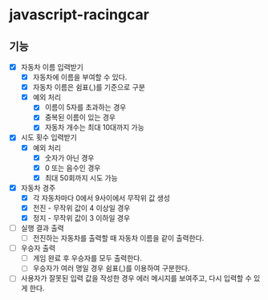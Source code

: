 # javascript-racingcar

## 기능

- [x] 자동차 이름 입력받기
  - [x] 자동차에 이름을 부여할 수 있다.
  - [x] 자동차 이름은 쉼표(,)를 기준으로 구분
  - [x] 예외 처리
    - [x] 이름이 5자를 초과하는 경우
    - [x] 중복된 이름이 있는 경우
    - [x] 자동차 개수는 최대 10대까지 가능
- [x] 시도 횟수 입력받기
  - [x] 예외 처리
    - [x] 숫자가 아닌 경우
    - [x] 0 또는 음수인 경우
    - [x] 최대 50회까지 시도 가능
- [x] 자동차 경주
  - [x] 각 자동차마다 0에서 9사이에서 무작위 값 생성
  - [x] 전진 - 무작위 값이 4 이상일 경우
  - [x] 정지 - 무작위 값이 3 이하일 경우
- [ ] 실행 결과 출력
  - [ ] 전진하는 자동차를 출력할 때 자동차 이름을 같이 출력한다.
- [ ] 우승자 출력
  - [ ] 게임 완료 후 우승자를 모두 출력한다.
  - [ ] 우승자가 여러 명일 경우 쉼표(,)를 이용하여 구분한다.
- [ ] 사용자가 잘못된 입력 값을 작성한 경우 에러 메시지를 보여주고, 다시 입력할 수 있게 한다.
